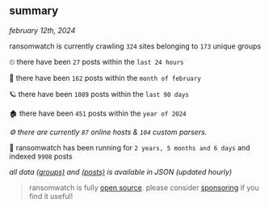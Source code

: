 
## summary
_february 12th, 2024_

ransomwatch is currently crawling `324` sites belonging to `173` unique groups

⏲ there have been `27` posts within the `last 24 hours`

🦈 there have been `162` posts within the `month of february`

🪐 there have been `1089` posts within the `last 90 days`

🏚 there have been `451` posts within the `year of 2024`

_⚙️ there are currently `87` online hosts & `104` custom parsers._

🦕 ransomwatch has been running for `2 years, 5 months and 6 days` and indexed `9908` posts

_all data  [(groups)](http://ransomwhat.telemetry.ltd/groups) and [(posts)](http://ransomwhat.telemetry.ltd/posts) is available in JSON (updated hourly)_

> ransomwatch is fully [open source](https://github.com/joshhighet/ransomwatch#ransomwatch--). please consider [sponsoring](https://github.com/sponsors/joshhighet) if you find it useful!
